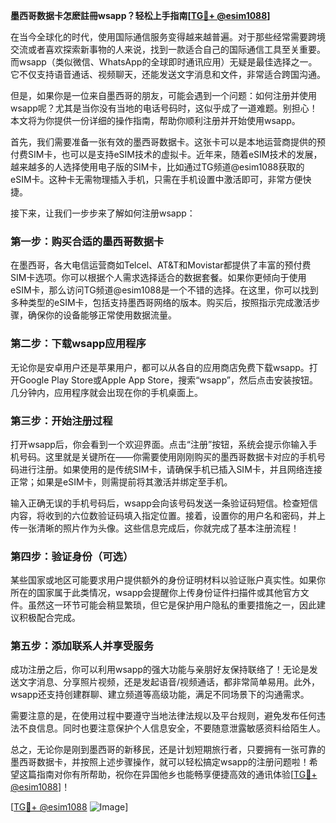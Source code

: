 **墨西哥数据卡怎麽註冊wsapp？轻松上手指南[[TG💪+ @esim1088](https://t.me/s/esim1088)]**

在当今全球化的时代，使用国际通信服务变得越来越普遍。对于那些经常需要跨境交流或者喜欢探索新事物的人来说，找到一款适合自己的国际通信工具至关重要。而wsapp（类似微信、WhatsApp的全球即时通讯应用）无疑是最佳选择之一。它不仅支持语音通话、视频聊天，还能发送文字消息和文件，非常适合跨国沟通。

但是，如果你是一位来自墨西哥的朋友，可能会遇到一个问题：如何注册并使用wsapp呢？尤其是当你没有当地的电话号码时，这似乎成了一道难题。别担心！本文将为你提供一份详细的操作指南，帮助你顺利注册并开始使用wsapp。

首先，我们需要准备一张有效的墨西哥数据卡。这张卡可以是本地运营商提供的预付费SIM卡，也可以是支持eSIM技术的虚拟卡。近年来，随着eSIM技术的发展，越来越多的人选择使用电子版的SIM卡，比如通过TG频道@esim1088获取的eSIM卡。这种卡无需物理插入手机，只需在手机设置中激活即可，非常方便快捷。

接下来，让我们一步步来了解如何注册wsapp：

### 第一步：购买合适的墨西哥数据卡

在墨西哥，各大电信运营商如Telcel、AT&T和Movistar都提供了丰富的预付费SIM卡选项。你可以根据个人需求选择适合的数据套餐。如果你更倾向于使用eSIM卡，那么访问TG频道@esim1088是一个不错的选择。在这里，你可以找到多种类型的eSIM卡，包括支持墨西哥网络的版本。购买后，按照指示完成激活步骤，确保你的设备能够正常使用数据流量。

### 第二步：下载wsapp应用程序

无论你是安卓用户还是苹果用户，都可以从各自的应用商店免费下载wsapp。打开Google Play Store或Apple App Store，搜索“wsapp”，然后点击安装按钮。几分钟内，应用程序就会出现在你的手机桌面上。

### 第三步：开始注册过程

打开wsapp后，你会看到一个欢迎界面。点击“注册”按钮，系统会提示你输入手机号码。这里就是关键所在——你需要使用刚刚购买的墨西哥数据卡对应的手机号码进行注册。如果使用的是传统SIM卡，请确保手机已插入SIM卡，并且网络连接正常；如果是eSIM卡，则需提前将其激活并绑定至手机。

输入正确无误的手机号码后，wsapp会向该号码发送一条验证码短信。检查短信内容，将收到的六位数验证码填入指定位置。接着，设置你的用户名和密码，并上传一张清晰的照片作为头像。这些信息完成后，你就完成了基本注册流程！

### 第四步：验证身份（可选）

某些国家或地区可能要求用户提供额外的身份证明材料以验证账户真实性。如果你所在的国家属于此类情况，wsapp会提醒你上传身份证件扫描件或其他官方文件。虽然这一环节可能会稍显繁琐，但它是保护用户隐私的重要措施之一，因此建议积极配合完成。

### 第五步：添加联系人并享受服务

成功注册之后，你可以利用wsapp的强大功能与亲朋好友保持联络了！无论是发送文字消息、分享照片视频，还是发起语音/视频通话，都非常简单易用。此外，wsapp还支持创建群聊、建立频道等高级功能，满足不同场景下的沟通需求。

需要注意的是，在使用过程中要遵守当地法律法规以及平台规则，避免发布任何违法不良信息。同时也要注意保护个人信息安全，不要随意泄露敏感资料给陌生人。

总之，无论你是刚到墨西哥的新移民，还是计划短期旅行者，只要拥有一张可靠的墨西哥数据卡，并按照上述步骤操作，就可以轻松搞定wsapp的注册问题啦！希望这篇指南对你有所帮助，祝你在异国他乡也能畅享便捷高效的通讯体验[[TG💪+ @esim1088](https://t.me/s/esim1088)]！

[[TG💪+ @esim1088](https://t.me/s/esim1088) ![Image](https://i.postimg.cc/4NQfJmqS/Snipaste-2025-05-13-00-14-12.png)]